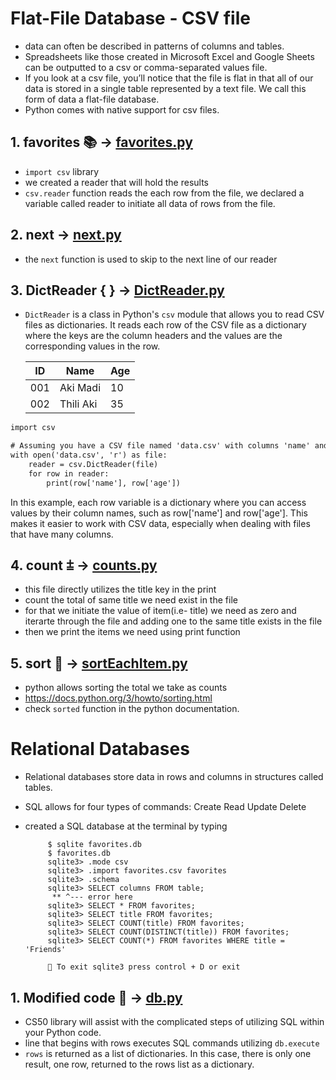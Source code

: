 # Flat-File Database - CSV file

- data can often be described in patterns of columns and tables.
- Spreadsheets like those created in Microsoft Excel and Google Sheets can be outputted to a csv or comma-separated values file.
-  If you look at a csv file, you’ll notice that the file is flat in that all of our data is stored in a single table represented by a text file. We call this form of data a flat-file database.
- Python comes with native support for csv files.

## 1. favorites  📚 → [favorites.py](https://github.com/AkiMadi16/14Days_of_python/blob/main/csv_file.py/favorites.py) 
- `import csv` library
- we created a reader that will hold the results 
- `csv.reader` function reads the each row from the file, we declared a variable called reader to initiate all data of rows from the file.


## 2. next  → [next.py](https://github.com/AkiMadi16/14Days_of_python/blob/main/csv_file.py/next.py) 
- the `next` function is used to skip to the next line of our reader 


## 3. DictReader { } → [DictReader.py](https://github.com/AkiMadi16/14Days_of_python/blob/main/csv_file.py/DictReader.py) 
- `DictReader` is a class in Python's `csv` module that allows you to read CSV files as dictionaries. It reads each row of the CSV file as a dictionary where the keys are the column headers and the values are the corresponding values in the row.


    | ID                                                    | Name | Age               |
    | ----------------------------------------------------------- | --------------- | ---------------------- |
    | 001 | Aki Madi     | 10 |
    | 002| Thili Aki  | 35 |





``` diff
import csv

# Assuming you have a CSV file named 'data.csv' with columns 'name' and 'age'
with open('data.csv', 'r') as file:
    reader = csv.DictReader(file)
    for row in reader:
        print(row['name'], row['age'])
```

In this example, each row variable is a dictionary where you can access values by their column names, such as row['name'] and row['age']. This makes it easier to work with CSV data, especially when dealing with files that have many columns.



## 4. count ⩲ → [counts.py](https://github.com/AkiMadi16/14Days_of_python/blob/main/csv_file.py/counts.py) 
- this file directly utilizes the title key in the print 
- count the total of same title we need exist in the file
- for that we initiate the value of item(i.e- title) we need as zero and iterarte through the file and adding one to the same title exists in the file
- then we print the items we need using print function 


## 5. sort 🔡 → [sortEachItem.py](https://github.com/AkiMadi16/14Days_of_python/blob/main/csv_file.py/sortEachItem.py) 
- python allows sorting the total we take as counts
- https://docs.python.org/3/howto/sorting.html
- check `sorted` function in the python documentation.

# Relational Databases

- Relational databases store data in rows and columns in structures called tables.
- SQL allows for four types of commands:
        Create
        Read
        Update
        Delete

- created a SQL database at the terminal by typing 
 
           $ sqlite favorites.db 
           $ favorites.db
           sqlite3> .mode csv
           sqlite3> .import favorites.csv favorites
           sqlite3> .schema
           sqlite3> SELECT columns FROM table;
            ** ^--- error here
           sqlite3> SELECT * FROM favorites;
           sqlite3> SELECT title FROM favorites;
           sqlite3> SELECT COUNT(title) FROM favorites;
           sqlite3> SELECT COUNT(DISTINCT(title)) FROM favorites;
           sqlite3> SELECT COUNT(*) FROM favorites WHERE title = 'Friends'

           🌟 To exit sqlite3 press control + D or exit


## 1. Modified code 🔡 → [db.py](https://github.com/AkiMadi16/14Days_of_python/blob/main/csv_file.py/db.py) 
- CS50 library will assist with the complicated steps of utilizing SQL within your Python code.
- line that begins with rows executes SQL commands utilizing `db.execute`
- `rows` is returned as a list of dictionaries. In this case, there is only one result, one row, returned to the rows list as a dictionary.